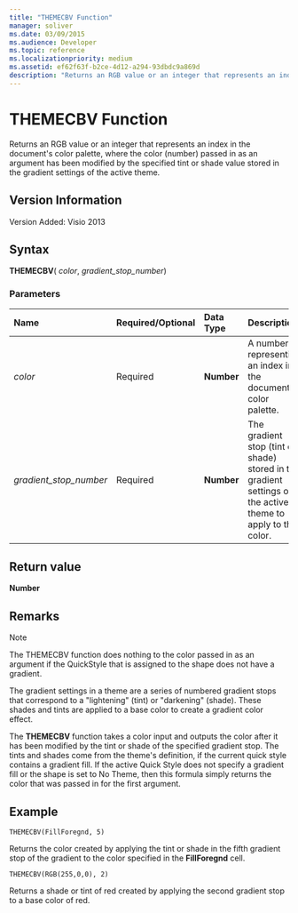```yaml
---
title: "THEMECBV Function" 
manager: soliver
ms.date: 03/09/2015
ms.audience: Developer
ms.topic: reference 
ms.localizationpriority: medium
ms.assetid: ef62f63f-b2ce-4d12-a294-93dbdc9a869d
description: "Returns an RGB value or an integer that represents an index in the document's color palette, where the color (number) passed in as an argument has been modified by the specified tint or shade value stored in the gradient settings of the active theme."
---
```


# THEMECBV Function

Returns an RGB value or an integer that represents an index in the document's color palette, where the color (number) passed in as an argument has been modified by the specified tint or shade value stored in the gradient settings of the active theme.
  
## Version Information

Version Added: Visio 2013
  
## Syntax

 **THEMECBV**( _color_, _gradient_stop_number_)
  
### Parameters

|**Name**|**Required/Optional**|**Data Type**|**Description**|
|:-----|:-----|:-----|:-----|
| _color_ <br/> |Required  <br/> |**Number** <br/> |A number representing an index in the document's color palette. |
| _gradient_stop_number_ <br/> |Required  <br/> |**Number** <br/> |The gradient stop (tint or shade) stored in the gradient settings of the active theme to apply to the color. |

## Return value

 **Number**
  
## Remarks

> [!NOTE]
> The THEMECBV function does nothing to the color passed in as an argument if the QuickStyle that is assigned to the shape does not have a gradient.
  
The gradient settings in a theme are a series of numbered gradient stops that correspond to a "lightening" (tint) or "darkening" (shade). These shades and tints are applied to a base color to create a gradient color effect.
  
The **THEMECBV** function takes a color input and outputs the color after it has been modified by the tint or shade of the specified gradient stop. The tints and shades come from the theme's definition, if the current quick style contains a gradient fill. If the active Quick Style does not specify a gradient fill or the shape is set to No Theme, then this formula simply returns the color that was passed in for the first argument.
  
## Example

 `THEMECBV(FillForegnd, 5)`
  
Returns the color created by applying the tint or shade in the fifth gradient stop of the gradient to the color specified in the **FillForegnd** cell.
  
 `THEMECBV(RGB(255,0,0), 2)`
  
Returns a shade or tint of red created by applying the second gradient stop to a base color of red.
  